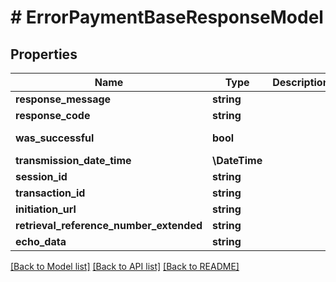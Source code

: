 # # ErrorPaymentBaseResponseModel

## Properties

Name | Type | Description | Notes
------------ | ------------- | ------------- | -------------
**response_message** | **string** |  | [optional]
**response_code** | **string** |  | [optional]
**was_successful** | **bool** |  | [default to false]
**transmission_date_time** | **\DateTime** |  |
**session_id** | **string** |  | [optional]
**transaction_id** | **string** |  | [optional]
**initiation_url** | **string** |  | [optional]
**retrieval_reference_number_extended** | **string** |  | [optional]
**echo_data** | **string** |  | [optional]

[[Back to Model list]](../../README.md#models) [[Back to API list]](../../README.md#endpoints) [[Back to README]](../../README.md)
